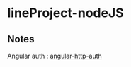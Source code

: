 # lineProject-nodeJS

## Notes
Angular auth : [angular-http-auth](https://github.com/witoldsz/angular-http-auth)
